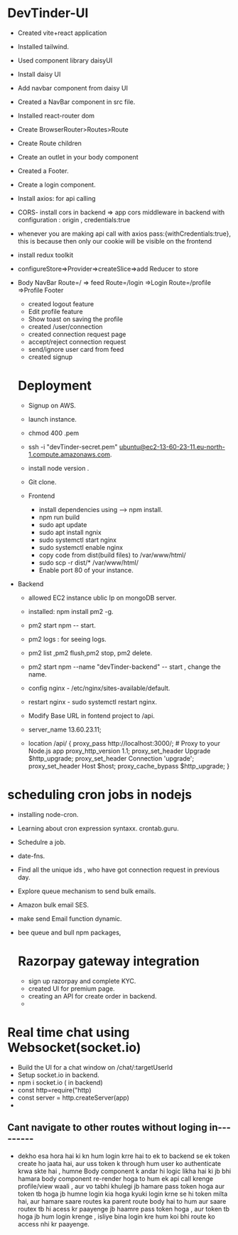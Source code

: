 # DevTinder-UI
- Created vite+react application
- Installed tailwind.
- Used component library daisyUI
- Install daisy UI 
- Add navbar component from daisy UI
- Created a NavBar component in src file.
- Installed react-router dom
- Create BrowserRouter>Routes>Route
- Create Route children
- Create an outlet in your body component 
- Created a Footer.
- Create a login component.
- Install axios: for api calling
- CORS- install cors in backend => app cors middleware in backend with configuration : origin , credentials:true
- whenever you are making api call with axios pass:{withCredentials:true}, this is because then only our cookie will be visible on the frontend
- install redux toolkit
- configureStore=>Provider=>createSlice=>add Reducer to store 
- Body
    NavBar
      Route=/ => feed
      Route=/login =>Login
      Route=/profile =>Profile
    Footer 
  - created logout feature
  - Edit profile feature
  - Show toast on saving the profile
  - created /user/connection 
  - created connection request page
  - accept/reject connection request
  - send/ignore user card from feed
  - created signup 

  # Deployment
  - Signup on AWS.
  - launch instance.
  - chmod 400 <secret>.pem
  - ssh -i "devTinder-secret.pem" ubuntu@ec2-13-60-23-11.eu-north-1.compute.amazonaws.com.
  - install node version .
  - Git clone.
   
  - Frontend
     - install dependencies using --> npm install.
     - npm run build
     - sudo apt update
     - sudo apt install ngnix
     - sudo systemctl start nginx
     - sudo systemctl enable nginx
     - copy code from dist(build files) to /var/www/html/
     - sudo scp -r dist/* /var/www/html/
     - Enable port 80 of your instance.

 - Backend
    - allowed EC2 instance ublic Ip on mongoDB server.
    - installed: npm install pm2 -g.
    - pm2 start npm -- start.
    - pm2 logs : for seeing logs.
    - pm2 list ,pm2 flush<name>,pm2 stop<name>, pm2 delete<name>.
    - pm2 start npm --name "devTinder-backend" -- start , change the name.
    - config nginx - /etc/nginx/sites-available/default.
    - restart nginx - sudo systemctl restart nginx.
    - Modify Base URL in fontend project to /api.


    - server_name 13.60.23.11;

     -   location /api/ {
        proxy_pass http://localhost:3000/; # Proxy to your Node.js app
        proxy_http_version 1.1;
        proxy_set_header Upgrade $http_upgrade;
        proxy_set_header Connection 'upgrade';
        proxy_set_header Host $host;
        proxy_cache_bypass $http_upgrade;
    }   

# scheduling cron jobs in nodejs

- installing node-cron.
- Learning about cron expression syntaxx. crontab.guru.
- Schedulre a job.
- date-fns.
- Find all the unique ids , who have got connection request in previous day.
- Explore queue mechanism to send bulk emails.
- Amazon bulk email SES.
- make send Email function dynamic.
- bee queue and bull npm packages,

  



  # Razorpay gateway integration
  - sign up razorpay and complete KYC.
  - created UI for premium page.
  - creating an API for create order in backend.
  - 

# Real time chat using Websocket(socket.io)
- Build the UI for a chat window on /chat/:targetUserId
- Setup socket.io in backend.
- npm i socket.io ( in backend)
- const http=require("http)
- const server = http.createServer(app)
- 
   

## Cant navigate to other routes without loging in---------

- dekho esa hora hai ki kn hum login krre hai to ek to backend se ek token create ho jaata hai, aur uss token k through hum user ko authenticate krwa skte hai , humne Body component k andar hi logic likha hai ki jb bhi hamara body component re-render hoga to hum ek api call krenge profile/view waali , aur vo tabhi khulegi jb hamare pass token hoga aur token tb hoga jb humne login kia hoga kyuki login krne se hi token milta hai, aur hamare saare routes ka parent route body hai to hum aur saare routex tb hi acess kr paayenge jb haamre pass token hoga , aur token tb hoga jb hum login krenge , isliye bina login kre hum koi bhi route ko access nhi kr paayenge.